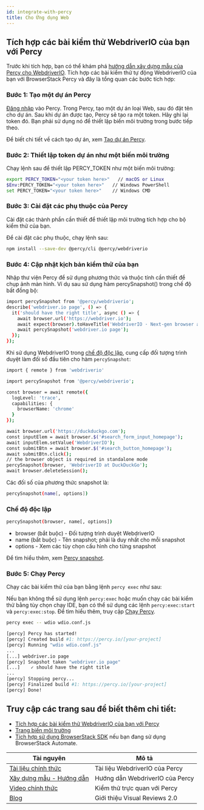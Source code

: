 ```yaml
---
id: integrate-with-percy
title: Cho Ứng dụng Web
---
```


## Tích hợp các bài kiểm thử WebdriverIO của bạn với Percy

Trước khi tích hợp, bạn có thể khám phá [hướng dẫn xây dựng mẫu của Percy cho WebdriverIO](https://www.browserstack.com/docs/percy/sample-build/webdriverio/?utm_source=webdriverio&utm_medium=partnered&utm_campaign=documentation).
Tích hợp các bài kiểm thử tự động WebdriverIO của bạn với BrowserStack Percy và đây là tổng quan các bước tích hợp:

### Bước 1: Tạo một dự án Percy
[Đăng nhập](https://percy.io/signup/?utm_source=webdriverio&utm_medium=partnered&utm_campaign=documentation) vào Percy. Trong Percy, tạo một dự án loại Web, sau đó đặt tên cho dự án. Sau khi dự án được tạo, Percy sẽ tạo ra một token. Hãy ghi lại token đó. Bạn phải sử dụng nó để thiết lập biến môi trường trong bước tiếp theo.

Để biết chi tiết về cách tạo dự án, xem [Tạo dự án Percy](https://www.browserstack.com/docs/percy/get-started/create-project/?utm_source=webdriverio&utm_medium=partnered&utm_campaign=documentation).

### Bước 2: Thiết lập token dự án như một biến môi trường

Chạy lệnh sau để thiết lập PERCY_TOKEN như một biến môi trường:

```sh
export PERCY_TOKEN="<your token here>"   // macOS or Linux
$Env:PERCY_TOKEN="<your token here>"   // Windows PowerShell
set PERCY_TOKEN="<your token here>"    // Windows CMD
```

### Bước 3: Cài đặt các phụ thuộc của Percy

Cài đặt các thành phần cần thiết để thiết lập môi trường tích hợp cho bộ kiểm thử của bạn.

Để cài đặt các phụ thuộc, chạy lệnh sau:

```sh
npm install --save-dev @percy/cli @percy/webdriverio
```

### Bước 4: Cập nhật kịch bản kiểm thử của bạn

Nhập thư viện Percy để sử dụng phương thức và thuộc tính cần thiết để chụp ảnh màn hình.
Ví dụ sau sử dụng hàm percySnapshot() trong chế độ bất đồng bộ:

```sh
import percySnapshot from '@percy/webdriverio';
describe('webdriver.io page', () => {
  it('should have the right title', async () => {
    await browser.url('https://webdriver.io');
    await expect(browser).toHaveTitle('WebdriverIO · Next-gen browser and mobile automation test framework for Node.js');
    await percySnapshot('webdriver.io page');
  });
});
```

Khi sử dụng WebdriverIO trong [chế độ độc lập](https://webdriver.io/docs/setuptypes.html/?utm_source=webdriverio&utm_medium=partnered&utm_campaign=documentation), cung cấp đối tượng trình duyệt làm đối số đầu tiên cho hàm `percySnapshot`:

```sh
import { remote } from 'webdriverio'

import percySnapshot from '@percy/webdriverio';

const browser = await remote({
  logLevel: 'trace',
  capabilities: {
    browserName: 'chrome'
  }
});

await browser.url('https://duckduckgo.com');
const inputElem = await browser.$('#search_form_input_homepage');
await inputElem.setValue('WebdriverIO');
const submitBtn = await browser.$('#search_button_homepage');
await submitBtn.click();
// the browser object is required in standalone mode
percySnapshot(browser, 'WebdriverIO at DuckDuckGo');
await browser.deleteSession();
```
Các đối số của phương thức snapshot là:

```sh
percySnapshot(name[, options])
```
### Chế độ độc lập

```sh
percySnapshot(browser, name[, options])
```

- browser (bắt buộc) - Đối tượng trình duyệt WebdriverIO
- name (bắt buộc) - Tên snapshot; phải là duy nhất cho mỗi snapshot
- options - Xem các tùy chọn cấu hình cho từng snapshot

Để tìm hiểu thêm, xem [Percy snapshot](https://www.browserstack.com/docs/percy/take-percy-snapshots/overview/?utm_source=webdriverio&utm_medium=partnered&utm_campaign=documentation).

### Bước 5: Chạy Percy
Chạy các bài kiểm thử của bạn bằng lệnh `percy exec` như sau:

Nếu bạn không thể sử dụng lệnh `percy:exec` hoặc muốn chạy các bài kiểm thử bằng tùy chọn chạy IDE, bạn có thể sử dụng các lệnh `percy:exec:start` và `percy:exec:stop`. Để tìm hiểu thêm, truy cập [Chạy Percy](https://www.browserstack.com/docs/percy/integrate/webdriverio/?utm_source=webdriverio&utm_medium=partnered&utm_campaign=documentation).

```sh
percy exec -- wdio wdio.conf.js
```

```sh
[percy] Percy has started!
[percy] Created build #1: https://percy.io/[your-project]
[percy] Running "wdio wdio.conf.js"
...
[...] webdriver.io page
[percy] Snapshot taken "webdriver.io page"
[...]    ✓ should have the right title
...
[percy] Stopping percy...
[percy] Finalized build #1: https://percy.io/[your-project]
[percy] Done!

```

## Truy cập các trang sau để biết thêm chi tiết:
- [Tích hợp các bài kiểm thử WebdriverIO của bạn với Percy](https://www.browserstack.com/docs/percy/integrate/webdriverio/?utm_source=webdriverio&utm_medium=partnered&utm_campaign=documentation)
- [Trang biến môi trường](https://www.browserstack.com/docs/percy/get-started/set-env-var/?utm_source=webdriverio&utm_medium=partnered&utm_campaign=documentation)
- [Tích hợp sử dụng BrowserStack SDK](https://www.browserstack.com/docs/percy/integrate-bstack-sdk/webdriverio/?utm_source=webdriverio&utm_medium=partnered&utm_campaign=documentation) nếu bạn đang sử dụng BrowserStack Automate.


| Tài nguyên                                                                                                                                                          | Mô tả                            |
|---------------------------------------------------------------------------------------------------------------------------------------------------------------------|----------------------------------|
| [Tài liệu chính thức](https://www.browserstack.com/docs/percy/integrate/webdriverio/?utm_source=webdriverio&utm_medium=partnered&utm_campaign=documentation)       | Tài liệu WebdriverIO của Percy  |
| [Xây dựng mẫu - Hướng dẫn](https://www.browserstack.com/docs/percy/sample-build/webdriverio/?utm_source=webdriverio&utm_medium=partnered&utm_campaign=documentation) | Hướng dẫn WebdriverIO của Percy |
| [Video chính thức](https://youtu.be/1Sr_h9_3MI0/?utm_source=webdriverio&utm_medium=partnered&utm_campaign=documentation)                                           | Kiểm thử trực quan với Percy    |
| [Blog](https://www.browserstack.com/blog/introducing-visual-reviews-2-0/?utm_source=webdriverio&utm_medium=partnered&utm_campaign=documentation)                    | Giới thiệu Visual Reviews 2.0    |